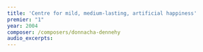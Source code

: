 ```yaml
---
title: 'Centre for mild, medium-lasting, artificial happiness'
premier: "1"
year: 2004
composer: /composers/donnacha-dennehy
audio_excerpts: 
---
```

